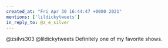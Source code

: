 ```yaml
---
created_at: "Fri Apr 30 16:44:47 +0000 2021"
mentions: ['lildickytweets']
in_reply_to: @z_e_silver
---
```


@zsilvs303 @lildickytweets Definitely one of my favorite shows.